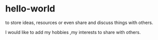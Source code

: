 # hello-world
to store ideas, resources  or even share and discuss things with others.

I would like to add my hobbies ,my interests to share with others.
